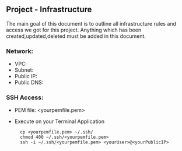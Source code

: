Project - Infrastructure
---

The main goal of this document is to outline all infrastructure rules and access we got for this project. Anything which has been created,updated,deleted must be added in this document.

### Network:

+ VPC: 
+ Subnet: 
+ Public IP:  
+ Public DNS: 

### SSH Access:

+ PEM file: <yourpemfile.pem> 
+ Execute on your Terminal Application 

        cp <yourpemfile.pem> ~/.ssh/  
        chmod 400 ~/.ssh/<yourpemfile.pem>
        ssh -i ~/.ssh/<yourpemfile.pem> <yourUser>@<yourPublicIP>

